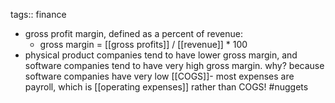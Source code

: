 tags:: finance

- gross profit margin, defined as a percent of revenue:
	- gross margin = [[gross profits]] / [[revenue]] * 100
- physical product companies tend to have lower gross margin, and software companies tend to have very high gross margin. why? because software companies have very low [[COGS]]- most expenses are payroll, which is [[operating expenses]] rather than COGS! #nuggets